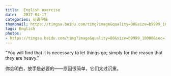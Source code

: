 ```yaml
---
title:  English exercise
date:   2017-04-17
categories: 英语早操
thumbnail: https://timgsa.baidu.com/timg?image&quality=80&size=b9999_10000&sec=1492429381596&di=3e78a6e36ad459794c0333c294741520&imgtype=0&src=http%3A%2F%2Fphotos.tuchong.com%2F22346%2Ff%2F7509701.jpg
tags: English
photos:
- https://timgsa.baidu.com/timg?image&quality=80&size=b9999_10000&sec=1492429381596&di=3e78a6e36ad459794c0333c294741520&imgtype=0&src=http%3A%2F%2Fphotos.tuchong.com%2F22346%2Ff%2F7509701.jpg
---
```


"You will find that it is necessary to let things go; simply for the reason that they are heavy."
<p>你会明白，放手是必要的——原因很简单，它们太过沉重。</p>
